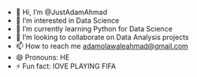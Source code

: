 - 👋 Hi, I’m @JustAdamAhmad
- 👀 I’m interested in Data Science 
- 🌱 I’m currently learning Python for Data Science
- 💞️ I’m looking to collaborate on Data Analysis projects
- 📫 How to reach me adamolawaleahmad@gmail.com
- 😄 Pronouns: HE
- ⚡ Fun fact: lOVE PLAYING FIFA

<!---
JustAdamAhmad/JustAdamAhmad is a ✨ special ✨ repository because its `README.md` (this file) appears on your GitHub profile.
You can click the Preview link to take a look at your changes.
--->
